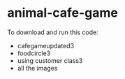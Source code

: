 # animal-cafe-game

To download and run this code:
* cafegameupdated3
* foodcircle3
* using customer class3
* all the images
